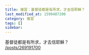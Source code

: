 ```yaml
---
title: 複習：基督徒都是有所求，才去信耶穌？
last_modified_at: 1599487200
category: 複習
tags: []
sidebar: 
---
```


<p>基督徒都是有所求，才去信耶穌？<br/>
<a href="/posts/269191700" target="_blank">/posts/269191700</a></p>
<p> </p>
